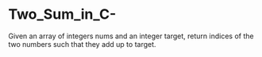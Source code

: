 # Two_Sum_in_C-
Given an array of integers nums and an integer target, return indices of the two numbers such that they add up to target.
